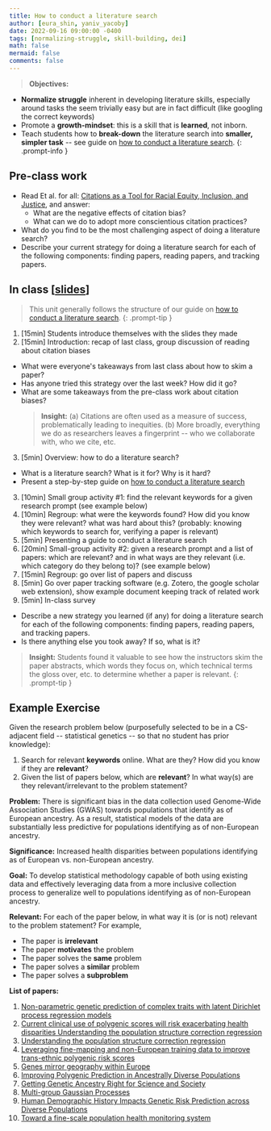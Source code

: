```yaml
---
title: How to conduct a literature search
author: [eura_shin, yaniv_yacoby]
date: 2022-09-16 09:00:00 -0400
tags: [normalizing-struggle, skill-building, dei]
math: false
mermaid: false
comments: false
---
```


> **Objectives:**
* **Normalize struggle** inherent in developing literature skills, especially around tasks the seem trivially easy but are in fact difficult (like googling the correct keywords)
* Promote a **growth-mindset**: this is a skill that is **learned**, not inborn.
* Teach students how to **break-down** the literature search into **smaller, simpler task** -- see guide on [how to conduct a literature search](https://yanivyacoby.github.io/harvard-cs290/materials/how-to-do-a-literature-search).
{: .prompt-info }


## Pre-class work
* Read Et al. for all: [Citations as a Tool for Racial Equity, Inclusion, and Justice](https://rurisi.com/citation-guide), and answer:
  * What are the negative effects of citation bias?
  * What can we do to adopt more conscientious citation practices?
* What do you find to be the most challenging aspect of doing a literature search? 
* Describe your current strategy for doing a literature search for each of the following components: finding papers, reading papers, and tracking papers.


## In class \[[slides](https://docs.google.com/presentation/d/1i6_H-NZ3pDQdovg_cvTt4eS_xogvwCEV7yCilD92nxM/edit#slide=id.p)\]
> This unit generally follows the structure of our guide on [how to conduct a literature search](https://yanivyacoby.github.io/harvard-cs290/materials/how-to-do-a-literature-search).
{: .prompt-tip }
1. [15min] Students introduce themselves with the slides they made
2. [15min] Introduction: recap of last class, group discussion of reading about citation biases
  * What were everyone's takeaways from last class about how to skim a paper?
  * Has anyone tried this strategy over the last week? How did it go?
  * What are some takeaways from the pre-class work about citation biases?
    > **Insight:** (a) Citations are often used as a measure of success, problematically leading to inequities. (b) More broadly, everything we do as researchers leaves a fingerprint -- who we collaborate with, who we cite, etc.  
3. [5min] Overview: how to do a literature search?
  * What is a literature search? What is it for? Why is it hard?
  * Present a step-by-step guide on [how to conduct a literature search](https://yanivyacoby.github.io/harvard-cs290/materials/how-to-do-a-literature-search)
3. [10min] Small group activity #1: find the relevant keywords for a given research prompt (see example below)
4. [10min] Regroup: what were the keywords found? How did you know they were relevant? what was hard about this? (probably: knowing which keywords to search for, verifying a paper is relevant)
5. [5min] Presenting a guide to conduct a literature search
6. [20min] Small-group activity #2: given a research prompt and a list of papers: which are relevant? and in what ways are they relevant (i.e. which category do they belong to)? (see example below)
7. [15min] Regroup: go over list of papers and discuss
8. [5min] Go over paper tracking software (e.g. Zotero, the google scholar web extension), show example document keeping track of related work
8. [5min] In-class survey
  * Describe a new strategy you learned (if any) for doing a literature search for each of the following components: finding papers, reading papers, and tracking papers.
  * Is there anything else you took away? If so, what is it?


> **Insight:** Students found it valuable to see how the instructors skim the paper abstracts, which words they focus on, which technical terms the gloss over, etc. to determine whether a paper is relevant.
{: .prompt-tip }


## Example Exercise

Given the research problem below (purposefully selected to be in a CS-adjacent field -- statistical genetics -- so that no student has prior knowledge):
1. Search for relevant **keywords** online. What are they? How did you know if they are **relevant**?
2. Given the list of papers below, which are **relevant**? In what way(s) are they relevant/irrelevant to the problem statement?

**Problem:** There is significant bias in the data collection used Genome-Wide Association Studies (GWAS) towards populations that identify as of European ancestry. As a result, statistical models of the data are substantially less predictive for populations identifying as of non-European ancestry.

**Significance:** Increased health disparities between populations identifying as of European vs. non-European ancestry.

**Goal:** To develop statistical methodology capable of both using existing data and effectively leveraging data from a more inclusive collection process to generalize well to populations identifying as of non-European ancestry.

**Relevant:** For each of the paper below, in what way it is (or is not) relevant to the problem statement? For example,
* The paper is **irrelevant**
* The paper **motivates** the problem
* The paper solves the **same** problem
* The paper solves a **similar** problem
* The paper solves a **subproblem**

**List of papers:**
1. [Non-parametric genetic prediction of complex traits with latent Dirichlet process regression models](https://www.nature.com/articles/s41467-017-00470-2.pdf)
2. [Current clinical use of polygenic scores will risk exacerbating health disparities Understanding the population structure correction regression](https://www.ncbi.nlm.nih.gov/pmc/articles/PMC6563838/pdf/nihms-1030266.pdf)
3. [Understanding the population structure correction regression](https://arxiv.org/abs/2108.05655)
4. [Leveraging fine-mapping and non-European training data to improve trans-ethnic polygenic risk scores](https://www.medrxiv.org/content/10.1101/2021.01.19.21249483v1.full.pdf)
5. [Genes mirror geography within Europe](https://www.ncbi.nlm.nih.gov/pmc/articles/PMC2735096/pdf/nihms132060.pdf)
6. [Improving Polygenic Prediction in Ancestrally Diverse Populations](https://www.medrxiv.org/content/10.1101/2020.12.27.20248738v1.full)
7. [Getting Genetic Ancestry Right for Science and Society](https://arxiv.org/pdf/2110.05987.pdf)
8. [Multi-group Gaussian Processes](https://arxiv.org/abs/2110.08411)
9. [Human Demographic History Impacts Genetic Risk Prediction across Diverse Populations](https://www.ncbi.nlm.nih.gov/pmc/articles/PMC5384097/pdf/main.pdf)
10. [Toward a fine-scale population health monitoring system](https://www.cell.com/cell/fulltext/S0092-8674(21)00365-2?_returnURL=https:%2F%2Flinkinghub.elsevier.com%2Fretrieve%2Fpii%2FS0092867421003652%3Fshowall%3Dtrue)

